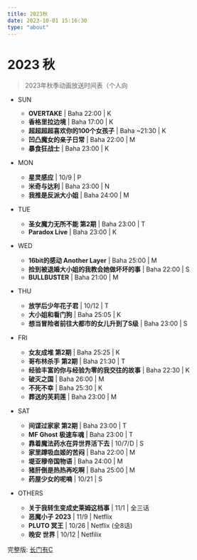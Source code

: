 ```yaml
---
title: 2023秋
date: 2023-10-01 15:16:30
type: "about"
---
```


# 2023 秋

> 2023年秋季动画放送时间表（个人向

- SUN
    * **OVERTAKE** | Baha 22:00 | K
    * **香格里拉边境** | Baha 17:00 | K
    * **超超超超喜欢你的100个女孩子** | Baha ~21:30 | K
    * **凹凸魔女的亲子日常** | Baha 22:00 | M
    * **暴食狂战士** | Baha 23:00 | K

- MON
    * **星灵感应** | 10/9 | P
    * **米奇与达利** | Baha 23:00 | N
    * **我推是反派大小姐** | Baha 24:00 | M

- TUE
    * **圣女魔力无所不能 第2期** | Baha 23:00 | T
    * **Paradox Live** | Baha 23:00 | K

- WED
    * **16bit的感动 Another Layer** | Baha 25:00 | M
    * **捡到被退婚大小姐的我教会她做坏坏的事** | Baha 22:00 | S
    * **BULLBUSTER** | Baha 21:00 | M

- THU
    * **放学后少年花子君** | 10/12 | T
    * **大小姐和看门狗** | Baha 25:05 | K
    * **想当冒险者前往大都市的女儿升到了S级** | Baha 23:00 | S

- FRI
    * **女友成堆 第2期** | Baha 25:25 | K
    * **哥布林杀手 第2期** | Baha 21:30 | T
    * **经验丰富的你与经验为零的我交往的故事** | Baha 22:30 | K
    * **破灭之国** | Baha 26:00 | M
    * **不死不幸** | Baha 25:30 | K
    * **葬送的芙莉莲** | Baha 23:00 | M

- SAT
    * **间谍过家家 第2期** | Baha 23:00 | T
    * **MF Ghost 极速车魂** | Baha 23:00 | T
    * **靠着魔法药水在异世界活下去** | 10/7/D | S
    * **家里蹲吸血姬的苦闷** | Baha 22:00 | M
    * **堤亚穆帝国物语** | Baha 24:00 | M
    * **猪肝倒是热热再吃啊** | Baha 25:00 | M
    * **药屋少女的呢喃** | 10/21 | S

- OTHERS
    * **关于我转生变成史莱姆这档事** | 11/1 | 全三话
    * **恶魔小子 2023** | 11/9 | Netflix 
    * **PLUTO 冥王** | 10/26 | Netflix (全8话)
    * **晚安 世界** | 10/12 | Netfilix



<!-- 下图来自[长门有C](https://www.bilibili.com/video/BV1vu411372v) ： -->
<!---->
<!-- ![2023-09-30_13-07](https://s2.loli.net/2023/10/02/Xrb2MZfHqUkYmWa.png) -->

完整版: [ 长门有C ](https://yuc.wiki/202310/)

